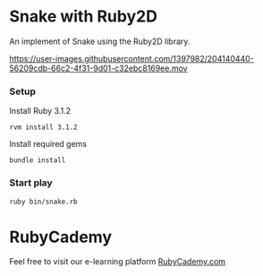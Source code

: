 # Snake with Ruby2D

An implement of Snake using the Ruby2D library.

https://user-images.githubusercontent.com/1397982/204140440-56209cdb-66c2-4f31-9d01-c32ebc8169ee.mov

### Setup

Install Ruby 3.1.2

`rvm install 3.1.2`

Install required gems

`bundle install`

### Start play

`ruby bin/snake.rb`


# RubyCademy

Feel free to visit our e-learning platform [RubyCademy.com](https://www.rubycademy.com)
